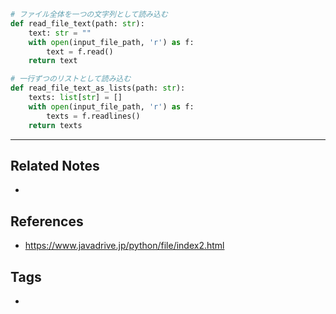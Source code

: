 ```python
# ファイル全体を一つの文字列として読み込む
def read_file_text(path: str):
    text: str = ""
    with open(input_file_path, 'r') as f:
        text = f.read() 
    return text 

# 一行ずつのリストとして読み込む
def read_file_text_as_lists(path: str):
    texts: list[str] = []
    with open(input_file_path, 'r') as f:
        texts = f.readlines() 
    return texts 

```

----
## Related Notes
- 

## References
- https://www.javadrive.jp/python/file/index2.html

## Tags
- 